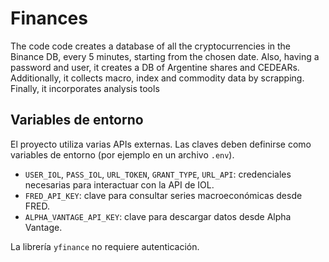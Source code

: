 # Finances
The code code creates a database of all the cryptocurrencies in the Binance DB, every 5 minutes, starting from the chosen date. Also, having a password and user, it creates a DB of Argentine shares and CEDEARs. Additionally, it collects macro, index and commodity data by scrapping. Finally, it incorporates analysis tools

## Variables de entorno

El proyecto utiliza varias APIs externas. Las claves deben definirse como
variables de entorno (por ejemplo en un archivo `.env`).

- `USER_IOL`, `PASS_IOL`, `URL_TOKEN`, `GRANT_TYPE`, `URL_API`: credenciales
  necesarias para interactuar con la API de IOL.
- `FRED_API_KEY`: clave para consultar series macroeconómicas desde FRED.
- `ALPHA_VANTAGE_API_KEY`: clave para descargar datos desde Alpha Vantage.

La librería `yfinance` no requiere autenticación.
